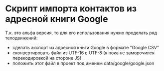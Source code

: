 Скрипт импорта контактов из адресной книги Google
=================================================

Т.к.  это альфа версия, то для его использования нужно проделать ряд телодвижений:
* сделать экспорт из адресной книги Google в формате "Google CSV"
* сконвертировать файл из UTF-16 в UTF-8 (я пока не заморочился перекодировкой на стороне JS)
* положить этот файл в проект под именем data/google/google.json